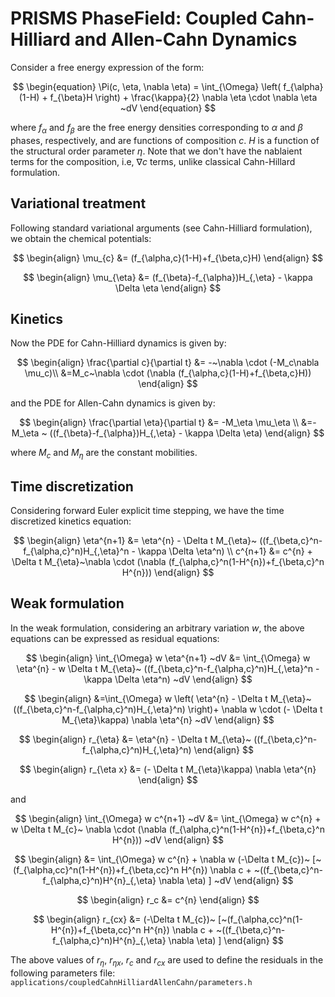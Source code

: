 # PRISMS PhaseField: Coupled Cahn-Hilliard and Allen-Cahn Dynamics

Consider a free energy expression of the form:

$$
\begin{equation}
  \Pi(c, \eta, \nabla  \eta) = \int_{\Omega}    \left( f_{\alpha}(1-H) + f_{\beta}H \right)  + \frac{\kappa}{2} \nabla  \eta  \cdot \nabla  \eta    ~dV 
\end{equation}
$$

where $f_{\alpha}$ and $f_{\beta}$ are the free energy densities corresponding to $\alpha$ and $\beta$ phases, respectively, and are functions of composition $c$. $H$ is a function of the structural order parameter $\eta$. Note that we don't have the nablaient terms for the composition, i.e, $\nabla c$ terms, unlike classical Cahn-Hillard formulation.

## Variational treatment
Following standard variational arguments (see Cahn-Hilliard formulation), we obtain the chemical potentials:

$$
\begin{align}
\mu_{c}  &= (f_{\alpha,c}(1-H)+f_{\beta,c}H)
\end{align}
$$

$$
\begin{align}
\mu_{\eta}  &= (f_{\beta}-f_{\alpha})H_{,\eta} - \kappa \Delta \eta 
\end{align}
$$

## Kinetics
Now the PDE for Cahn-Hilliard dynamics is given by:

$$
\begin{align}
\frac{\partial c}{\partial t} &= -~\nabla \cdot (-M_c\nabla \mu_c)\\
&=M_c~\nabla \cdot (\nabla (f_{\alpha,c}(1-H)+f_{\beta,c}H)) 
\end{align}
$$

and the PDE for Allen-Cahn dynamics is given by:

$$
\begin{align}
\frac{\partial \eta}{\partial t} &= -M_\eta \mu_\eta \\
&=-M_\eta ~ ((f_{\beta}-f_{\alpha})H_{,\eta} - \kappa \Delta \eta) 
\end{align}
$$

where $M_c$ and $M_\eta$ are the constant mobilities. 

## Time discretization
Considering forward Euler explicit time stepping, we have the time discretized kinetics equation:

$$
\begin{align}
 \eta^{n+1} &= \eta^{n}  - \Delta t M_{\eta}~ ((f_{\beta,c}^n-f_{\alpha,c}^n)H_{,\eta}^n - \kappa \Delta \eta^n) \\
c^{n+1} &= c^{n}  + \Delta t M_{\eta}~\nabla \cdot (\nabla (f_{\alpha,c}^n(1-H^{n})+f_{\beta,c}^n H^{n}))
\end{align}
$$

## Weak formulation
In the weak formulation, considering an arbitrary variation $w$, the above equations can be expressed as residual equations:

$$
\begin{align}
\int_{\Omega}   w  \eta^{n+1}  ~dV &= \int_{\Omega}   w \eta^{n} -   w    \Delta t M_{\eta}~ ((f_{\beta,c}^n-f_{\alpha,c}^n)H_{,\eta}^n - \kappa \Delta \eta^n)  ~dV
\end{align}
$$

$$
\begin{align}
&=\int_{\Omega}  w  \left( \eta^{n} - \Delta t M_{\eta}~ ((f_{\beta,c}^n-f_{\alpha,c}^n)H_{,\eta}^n) \right)+ \nabla w \cdot (- \Delta t M_{\eta}\kappa) \nabla \eta^{n} ~dV 
\end{align}
$$

$$
\begin{align}
r_{\eta} &= \eta^{n} - \Delta t M_{\eta}~ ((f_{\beta,c}^n-f_{\alpha,c}^n)H_{,\eta}^n)
\end{align}
$$

$$
\begin{align}
r_{\eta x} &= (- \Delta t M_{\eta}\kappa) \nabla \eta^{n}
\end{align}
$$

and

$$
\begin{align}
\int_{\Omega}   w  c^{n+1}  ~dV &= \int_{\Omega}   w c^{n} + w    \Delta t M_{c}~ \nabla \cdot (\nabla (f_{\alpha,c}^n(1-H^{n})+f_{\beta,c}^n H^{n}))  ~dV
\end{align}
$$

$$
\begin{align}
&= \int_{\Omega}   w c^{n} +  \nabla w   (-\Delta t M_{c})~ [~(f_{\alpha,cc}^n(1-H^{n})+f_{\beta,cc}^n H^{n}) \nabla c + ~((f_{\beta,c}^n-f_{\alpha,c}^n)H^{n}_{,\eta} \nabla \eta) ] ~dV
\end{align}
$$

$$
\begin{align}
r_c &= c^{n}
\end{align}
$$

$$
\begin{align}
r_{cx} &= (-\Delta t M_{c})~ [~(f_{\alpha,cc}^n(1-H^{n})+f_{\beta,cc}^n H^{n}) \nabla c + ~((f_{\beta,c}^n-f_{\alpha,c}^n)H^{n}_{,\eta} \nabla \eta) ] 
\end{align}
$$

The above values of $r_{\eta}$, $r_{\eta x}$, $r_{c}$ and $r_{cx}$ are used to define the residuals in the following parameters file: `applications/coupledCahnHilliardAllenCahn/parameters.h`

